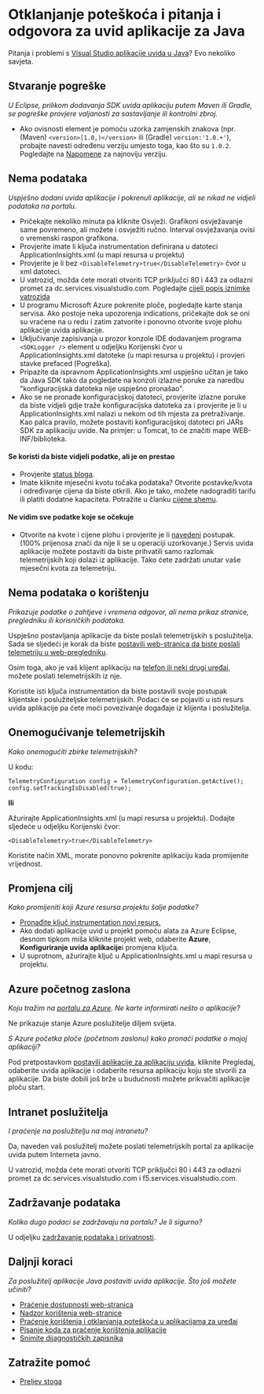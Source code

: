 <properties 
    pageTitle="Otklanjanje poteškoća s računala uvida u projekta web Java" 
    description="Vodič za otklanjanje poteškoća – nadzor uživo Java aplikacija s računala uvida." 
    services="application-insights" 
    documentationCenter="java"
    authors="alancameronwills" 
    manager="douge"/>

<tags 
    ms.service="application-insights" 
    ms.workload="tbd" 
    ms.tgt_pltfrm="ibiza" 
    ms.devlang="na" 
    ms.topic="article" 
    ms.date="03/01/2016" 
    ms.author="awills"/>
 
# <a name="troubleshooting-and-q-and-a-for-application-insights-for-java"></a>Otklanjanje poteškoća i pitanja i odgovora za uvid aplikacije za Java

Pitanja i problemi s [Visual Studio aplikacije uvida u Java][java]? Evo nekoliko savjeta.


## <a name="build-errors"></a>Stvaranje pogreške

*U Eclipse, prilikom dodavanja SDK uvida aplikaciju putem Maven ili Gradle, se pogreške provjere valjanosti za sastavljanje ili kontrolni zbroj.*

* Ako ovisnosti <version> element je pomoću uzorka zamjenskih znakova (npr. (Maven) `<version>[1.0,)</version>` ili (Gradle) `version:'1.0.+'`), probajte navesti određenu verziju umjesto toga, kao što su `1.0.2`. Pogledajte na [Napomene](https://github.com/Microsoft/ApplicationInsights-Java#release-notes) za najnoviju verziju.

## <a name="no-data"></a>Nema podataka 

*Uspješno dodani uvida aplikacije i pokrenuli aplikacije, ali se nikad ne vidjeli podataka na portalu.*

* Pričekajte nekoliko minuta pa kliknite Osvježi. Grafikoni osvježavanje same povremeno, ali možete i osvježiti ručno. Interval osvježavanja ovisi o vremenski raspon grafikona.
* Provjerite imate li ključa instrumentation definirana u datoteci ApplicationInsights.xml (u mapi resursa u projektu)
* Provjerite je li bez `<DisableTelemetry>true</DisableTelemetry>` čvor u xml datoteci.
* U vatrozid, možda ćete morati otvoriti TCP priključci 80 i 443 za odlazni promet za dc.services.visualstudio.com. Pogledajte [cijeli popis iznimke vatrozida](app-insights-ip-addresses.md)
* U programu Microsoft Azure pokrenite ploče, pogledajte karte stanja servisa. Ako postoje neka upozorenja indications, pričekajte dok se oni su vraćene na u redu i zatim zatvorite i ponovno otvorite svoje plohu aplikacije uvida aplikacije.
* Uključivanje zapisivanja u prozor konzole IDE dodavanjem programa `<SDKLogger />` element u odjeljku Korijenski čvor u ApplicationInsights.xml datoteke (u mapi resursa u projektu) i provjeri stavke prefaced [Pogreška].
* Pripazite da ispravnom ApplicationInsights.xml uspješno učitan je tako da Java SDK tako da pogledate na konzoli izlazne poruke za naredbu "konfiguracijska datoteka nije uspješno pronašao".
* Ako se ne pronađe konfiguracijskoj datoteci, provjerite izlazne poruke da biste vidjeli gdje traže konfiguracijska datoteka za i provjerite je li u ApplicationInsights.xml nalazi u nekom od tih mjesta za pretraživanje. Kao palca pravilo, možete postaviti konfiguracijskoj datoteci pri JARs SDK za aplikaciju uvide. Na primjer: u Tomcat, to će značiti mape WEB-INF/biblioteka.



#### <a name="i-used-to-see-data-but-it-has-stopped"></a>Se koristi da biste vidjeli podatke, ali je on prestao

* Provjerite [status bloga](http://blogs.msdn.com/b/applicationinsights-status/).
* Imate kliknite mjesečni kvotu točaka podataka? Otvorite postavke/kvota i određivanje cijena da biste otkrili. Ako je tako, možete nadograditi tarifu ili platiti dodatne kapaciteta. Potražite u članku [cijene shemu](https://azure.microsoft.com/pricing/details/application-insights/).

#### <a name="i-dont-see-all-the-data-im-expecting"></a>Ne vidim sve podatke koje se očekuje

* Otvorite na kvote i cijene plohu i provjerite je li [navedeni](app-insights-sampling.md) postupak. (100% prijenosa znači da nije li se u operaciji uzorkovanje.) Servis uvida aplikacije možete postaviti da biste prihvatili samo razlomak telemetrijskih koji dolazi iz aplikacije. Tako ćete zadržati unutar vaše mjesečni kvota za telemetriju. 

## <a name="no-usage-data"></a>Nema podataka o korištenju

*Prikazuje podatke o zahtjeve i vremena odgovor, ali nema prikaz stranice, pregledniku ili korisničkih podataka.*

Uspješno postavljanja aplikacije da biste poslali telemetrijskih s poslužitelja. Sada se sljedeći je korak da biste [postavili web-stranica da biste poslali telemetriju u web-pregledniku][usage].

Osim toga, ako je vaš klijent aplikaciju na [telefon ili neki drugi uređaj][platforms], možete poslati telemetrijskih iz nje. 

Koristite isti ključa instrumentation da biste postavili svoje postupak klijentske i poslužiteljske telemetrijskih. Podaci će se pojaviti u isti resurs uvida aplikacije pa ćete moći povezivanje događaje iz klijenta i poslužitelja.



## <a name="disabling-telemetry"></a>Onemogućivanje telemetrijskih

*Kako onemogućiti zbirke telemetrijskih?*

U kodu:

    TelemetryConfiguration config = TelemetryConfiguration.getActive();
    config.setTrackingIsDisabled(true);


**Ili** 

Ažurirajte ApplicationInsights.xml (u mapi resursa u projektu). Dodajte sljedeće u odjeljku Korijenski čvor:

    <DisableTelemetry>true</DisableTelemetry>

Koristite način XML, morate ponovno pokrenite aplikaciju kada promijenite vrijednost.

## <a name="changing-the-target"></a>Promjena cilj

*Kako promijeniti koji Azure resursa projektu šalje podatke?*

* [Pronađite ključ instrumentation novi resurs.][java]
* Ako dodati aplikacije uvid u projekt pomoću alata za Azure Eclipse, desnom tipkom miša kliknite projekt web, odaberite **Azure**, **Konfiguriranje uvida aplikacije**i promjena ključa.
* U suprotnom, ažurirajte ključ u ApplicationInsights.xml u mapi resursa u projektu.


## <a name="the-azure-start-screen"></a>Azure početnog zaslona

*Koju tražim na [portalu za Azure](https://portal.azure.com). Ne karte informirati nešto o aplikacije?*

Ne prikazuje stanje Azure poslužitelje diljem svijeta.

*S Azure početka ploče (početnom zaslonu) kako pronaći podatke o mojoj aplikaciji?*

Pod pretpostavkom [postavili aplikacije za aplikaciju uvida][java], kliknite Pregledaj, odaberite uvida aplikacije i odaberite resursa aplikaciju koju ste stvorili za aplikacije. Da biste dobili još brže u budućnosti možete prikvačiti aplikacije ploču start.

## <a name="intranet-servers"></a>Intranet poslužitelja

*I praćenje na poslužitelju na moj intranetu?*

Da, naveden vaš poslužitelj možete poslati telemetrijskih portal za aplikacije uvida putem Interneta javno. 

U vatrozid, možda ćete morati otvoriti TCP priključci 80 i 443 za odlazni promet za dc.services.visualstudio.com i f5.services.visualstudio.com.

## <a name="data-retention"></a>Zadržavanje podataka 

*Koliko dugo podaci se zadržavaju na portalu? Je li sigurno?*

U odjeljku [zadržavanje podataka i privatnosti][data].

## <a name="next-steps"></a>Daljnji koraci

*Za poslužitelj aplikacije Java postaviti uvida aplikacije. Što još možete učiniti?*

* [Praćenje dostupnosti web-stranica][availability]
* [Nadzor korištenja web-stranice][usage]
* [Praćenje korištenja i otklanjanja poteškoća u aplikacijama za uređaj][platforms]
* [Pisanje koda za praćenje korištenja aplikacije][track]
* [Snimite dijagnostičkih zapisnika][javalogs]


## <a name="get-help"></a>Zatražite pomoć

* [Preljev stoga](http://stackoverflow.com/questions/tagged/ms-application-insights)

<!--Link references-->

[availability]: app-insights-monitor-web-app-availability.md
[data]: app-insights-data-retention-privacy.md
[java]: app-insights-java-get-started.md
[javalogs]: app-insights-java-trace-logs.md
[platforms]: app-insights-platforms.md
[track]: app-insights-api-custom-events-metrics.md
[usage]: app-insights-web-track-usage.md

 